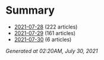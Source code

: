 # Summary
* [2021-07-28](https://github.com/nuuuwan/news_lk/blob/data/news_lk.2021-07-28.json) (222 articles)
* [2021-07-29](https://github.com/nuuuwan/news_lk/blob/data/news_lk.2021-07-29.json) (161 articles)
* [2021-07-30](https://github.com/nuuuwan/news_lk/blob/data/news_lk.2021-07-30.json) (6 articles)

*Generated at 02:20AM, July 30, 2021*